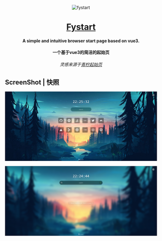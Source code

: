 <div align="center"> 

![fystart](/public/favicon.ico)
# [Fystart](https://fystart.deeptrain.net/)

#### A simple and intuitive browser start page based on vue3.
#### 一个基于vue3的简洁的起始页
###### 灵感来源于[青柠起始页](https://limestart.cn)

</div>


## ScreenShot | 快照
![main](/screenshot/main.png)

![search](/screenshot/search.png)

